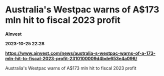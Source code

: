 # Australia's Westpac warns of A$173 mln hit to fiscal 2023 profit
**AInvest**

**2023-10-25 22:28**

**https://www.ainvest.com/news/australia-s-westpac-warns-of-a-173-mln-hit-to-fiscal-2023-profit-2310100009d4bde653e4a096/**

Australia's Westpac warns of A$173 mln hit to fiscal 2023 profit
